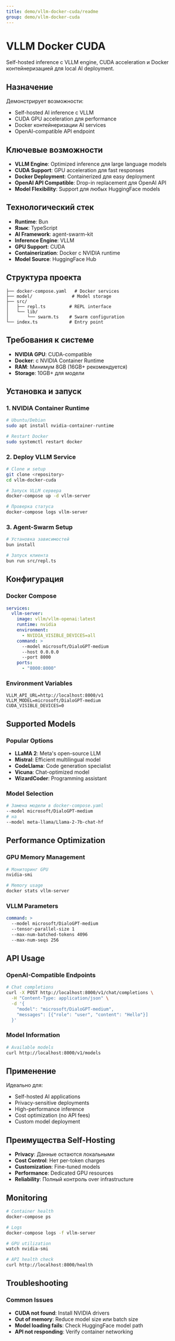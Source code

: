 ```yaml
---
title: demo/vllm-docker-cuda/readme
group: demo/vllm-docker-cuda
---
```


# VLLM Docker CUDA

Self-hosted inference с VLLM engine, CUDA acceleration и Docker контейнеризацией для local AI deployment.

## Назначение

Демонстрирует возможности:
- Self-hosted AI inference с VLLM
- CUDA GPU acceleration для performance
- Docker контейнеризации AI services
- OpenAI-compatible API endpoint

## Ключевые возможности

- **VLLM Engine**: Optimized inference для large language models
- **CUDA Support**: GPU acceleration для fast responses
- **Docker Deployment**: Containerized для easy deployment
- **OpenAI API Compatible**: Drop-in replacement для OpenAI API
- **Model Flexibility**: Support для любых HuggingFace models

## Технологический стек

- **Runtime**: Bun
- **Язык**: TypeScript
- **AI Framework**: agent-swarm-kit
- **Inference Engine**: VLLM
- **GPU Support**: CUDA
- **Containerization**: Docker с NVIDIA runtime
- **Model Source**: HuggingFace Hub

## Структура проекта

```
├── docker-compose.yaml   # Docker services
├── model/               # Model storage
├── src/
│   ├── repl.ts         # REPL interface
│   └── lib/
│       └── swarm.ts    # Swarm configuration
└── index.ts            # Entry point
```

## Требования к системе

- **NVIDIA GPU**: CUDA-compatible
- **Docker**: с NVIDIA Container Runtime
- **RAM**: Минимум 8GB (16GB+ рекомендуется)
- **Storage**: 10GB+ для модели

## Установка и запуск

### 1. NVIDIA Container Runtime
```bash
# Ubuntu/Debian
sudo apt install nvidia-container-runtime

# Restart Docker
sudo systemctl restart docker
```

### 2. Deploy VLLM Service
```bash
# Clone и setup
git clone <repository>
cd vllm-docker-cuda

# Запуск VLLM сервера
docker-compose up -d vllm-server

# Проверка статуса
docker-compose logs vllm-server
```

### 3. Agent-Swarm Setup
```bash
# Установка зависимостей
bun install

# Запуск клиента
bun run src/repl.ts
```

## Конфигурация

### Docker Compose
```yaml
services:
  vllm-server:
    image: vllm/vllm-openai:latest
    runtime: nvidia
    environment:
      - NVIDIA_VISIBLE_DEVICES=all
    command: >
      --model microsoft/DialoGPT-medium
      --host 0.0.0.0
      --port 8000
    ports:
      - "8000:8000"
```

### Environment Variables
```env
VLLM_API_URL=http://localhost:8000/v1
VLLM_MODEL=microsoft/DialoGPT-medium
CUDA_VISIBLE_DEVICES=0
```

## Supported Models

### Popular Options
- **LLaMA 2**: Meta's open-source LLM
- **Mistral**: Efficient multilingual model
- **CodeLlama**: Code generation specialist
- **Vicuna**: Chat-optimized model
- **WizardCoder**: Programming assistant

### Model Selection
```bash
# Замена модели в docker-compose.yaml
--model microsoft/DialoGPT-medium
# на
--model meta-llama/Llama-2-7b-chat-hf
```

## Performance Optimization

### GPU Memory Management
```bash
# Мониторинг GPU
nvidia-smi

# Memory usage
docker stats vllm-server
```

### VLLM Parameters
```yaml
command: >
  --model microsoft/DialoGPT-medium
  --tensor-parallel-size 1
  --max-num-batched-tokens 4096
  --max-num-seqs 256
```

## API Usage

### OpenAI-Compatible Endpoints
```bash
# Chat completions
curl -X POST http://localhost:8000/v1/chat/completions \
  -H "Content-Type: application/json" \
  -d '{
    "model": "microsoft/DialoGPT-medium",
    "messages": [{"role": "user", "content": "Hello"}]
  }'
```

### Model Information
```bash
# Available models
curl http://localhost:8000/v1/models
```

## Применение

Идеально для:
- Self-hosted AI applications
- Privacy-sensitive deployments
- High-performance inference
- Cost optimization (no API fees)
- Custom model deployment

## Преимущества Self-Hosting

- **Privacy**: Данные остаются локальными
- **Cost Control**: Нет per-token charges
- **Customization**: Fine-tuned models
- **Performance**: Dedicated GPU resources
- **Reliability**: Полный контроль over infrastructure

## Monitoring

```bash
# Container health
docker-compose ps

# Logs
docker-compose logs -f vllm-server

# GPU utilization
watch nvidia-smi

# API health check
curl http://localhost:8000/health
```

## Troubleshooting

### Common Issues
- **CUDA not found**: Install NVIDIA drivers
- **Out of memory**: Reduce model size или batch size
- **Model loading fails**: Check HuggingFace model path
- **API not responding**: Verify container networking